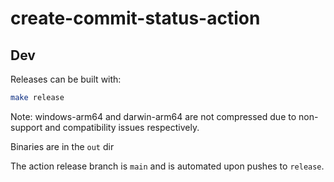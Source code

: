# create-commit-status-action

## Dev

Releases can be built with:

```bash
make release
```

Note: windows-arm64 and darwin-arm64 are not compressed due to non-support and
compatibility issues respectively.

Binaries are in the `out` dir

The action release branch is `main` and is automated upon pushes to
`release`.

